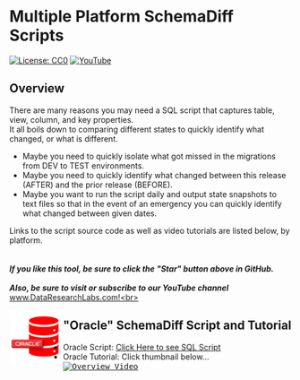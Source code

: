 # Multiple Platform SchemaDiff Scripts
[![License: CC0](https://img.shields.io/badge/License-CC0-red)](LICENSE "Creative Commons Zero License by DataResearchLabs (effectively = Public Domain")
[![YouTube](https://img.shields.io/badge/YouTube-DataResearchLabs-brightgreen)](http://www.DataResearchLabs.com)

## Overview
There are many reasons you may need a SQL script that captures table, view, column, and key properties.  
It all boils down to comparing different states to quickly identify what changed, or what is different.


* Maybe you need to quickly isolate what got missed in the migrations from DEV to TEST environments.  
* Maybe you need to quickly identify what changed between this release (AFTER) and the prior release (BEFORE).  
* Maybe you want to run the script daily and output state snapshots to text files so that in the event of an emergency you can quickly identify what changed between given dates.


Links to the script source code as well as video tutorials are listed below, by platform.
<br>
<br>
<br>
***If you like this tool, be sure to click the "Star" button above in GitHub.*** <br>
<br>
***Also, be sure to visit or subscribe to our YouTube channel*** www.DataResearchLabs.com!<br>
<br>


<img align="left" src="https://github.com/DataResearchLabs/sql_scripts/blob/main/oracle/img/oracle_icon.png" width="96px">


## "Oracle" SchemaDiff Script and Tutorial
* Oracle Script: [Click Here to see SQL Script](https://raw.githubusercontent.com/DataResearchLabs/sql_scripts/main/oracle/data_dictionary/data_dict_dump.sql)<br>
* Oracle Tutorial: Click thumbnail below...<br>
  <kbd>
  <a href="http://www.youtube.com/watch?feature=player_embedded&v=kzemPW1156s" target="_blank">
  <img src="http://img.youtube.com/vi/kzemPW1156s/0.jpg" alt="Overview Video" width="200" />
  </a>
  </kbd>
<br>
<br>



